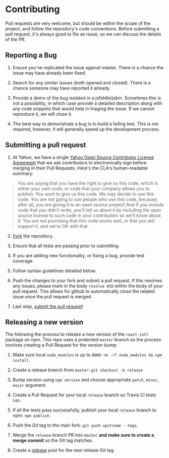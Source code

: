 # Contributing

Pull requests are very welcome, but should be within the scope of the project, and follow the repository's code conventions. Before submitting a pull request, it's always good to file an issue, so we can discuss the details of the PR.

## Reporting a Bug

1. Ensure you've replicated the issue against master. There is a chance the issue may have already been fixed.

2. Search for any similar issues (both opened and closed). There is a chance someone may have reported it already.

3. Provide a demo of the bug isolated in a jsfiddle/jsbin. Sometimes this is not a possibility, in which case provide a detailed description along with any code snippets that would help in triaging the issue. If we cannot reproduce it, we will close it.

4. The best way to demonstrate a bug is to build a failing test. This is not required, however, it will generally speed up the development process.

## Submitting a pull request

1. At Yahoo, we have a single [Yahoo Open Source Contributor License Agreement](https://yahoocla.herokuapp.com/) that we ask contributors to electronically sign before merging in their Pull Requests. Here's the CLA's human-readable summary:

> You are saying that you have the right to give us this code, which is either your own code, or code that your company allows you to publish. You want to give us this code. We may decide to use this code. You are not going to sue people who use this code, because, after all, you are giving it to an open source project! And if you include code that you didn't write, you'll tell us about it by including the open source license to such code in your contribution so we'll know about it. You are not promising that this code works well, or that you will support it, and we're OK with that.

2. [Fork][fork] the repository.

3. Ensure that all tests are passing prior to submitting.

4. If you are adding new functionality, or fixing a bug, provide test coverage.

5. Follow syntax guidelines detailed below.

6. Push the changes to your fork and submit a pull request. If this resolves any issues, please mark in the body `resolve #ID` within the body of your pull request. This allows for github to automatically close the related issue once the pull request is merged.

7. Last step, [submit the pull request][pr]!

[pr]: https://github.com/formatjs/formatjs/compare/
[fork]: https://github.com/formatjs/formatjs/fork/

## Releasing a new version

The following the process to release a new version of the `react-intl` package on npm. This repo uses a protected `master` branch so the process involves creating a Pull Request for the version bump:

1. Make sure local `node_modules` is up to date: `rm -rf node_modules && npm install`.

2. Create a release branch from `master`: `git checkout -b release`

3. Bump version using `npm version` and choose appropriate `patch`, `minor`, `major` argument.

4. Create a Pull Request for your local `release` branch so Travis CI tests run.

5. If all the tests pass successfully, publish your local `release` branch to npm: `npm publish`.

6. Push the Git tag to the main fork: `git push upstream --tags`.

7. Merge the `release` branch PR into `master` **and make sure to create a merge commit** so the Git tag matches.

8. Create a [release](https://github.com/formatjs/formatjs/releases) post for the new release Git tag.
